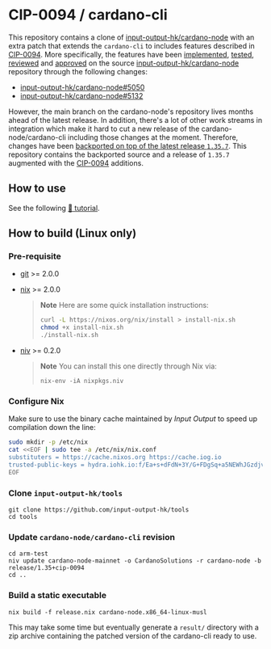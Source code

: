 # CIP-0094 / cardano-cli 

This repository contains a clone of [input-output-hk/cardano-node][] with an extra patch that extends the `cardano-cli` to includes features described in [CIP-0094][]. More specifically, the features have been <u>implemented</u>, <u>tested</u>, <u>reviewed</u> and <u>approved</u> on the source [input-output-hk/cardano-node][] repository through the following changes:

- [input-output-hk/cardano-node#5050](https://github.com/input-output-hk/cardano-node/pull/5050)
- [input-output-hk/cardano-node#5132](https://github.com/input-output-hk/cardano-node/pull/5132)

However, the main branch on the cardano-node's repository lives months ahead of the latest release. In addition, there's a lot of other work streams in integration which make it hard to cut a new release of the cardano-node/cardano-cli including those changes at the moment. Therefore, changes have been [backported on top of the latest release `1.35.7`](https://github.com/input-output-hk/cardano-node/pull/5152). This repository contains the backported source and a release of `1.35.7` augmented with the [CIP-0094][] additions.

## How to use

See the following [📘 tutorial](https://hackmd.io/@KtorZ/cip-0094-tutorial).

## How to build (Linux only)

### Pre-requisite

- [git](https://github.com/git-guides/install-git) >= 2.0.0

- [nix](https://nixos.wiki/wiki/Nix_Installation_Guide) >= 2.0.0
  > **Note**
  > Here are some quick installation instructions:
  >
  > ```bash
  > curl -L https://nixos.org/nix/install > install-nix.sh
  > chmod +x install-nix.sh
  > ./install-nix.sh
  > ```

- [niv](https://github.com/nmattia/niv) >= 0.2.0
  > **Note** 
  > You can install this one directly through Nix via:
  > 
  > ```
  > nix-env -iA nixpkgs.niv
  > ```

### Configure Nix

Make sure to use the binary cache maintained by _Input Output_ to speed up compilation down the line:

```bash
sudo mkdir -p /etc/nix
cat <<EOF | sudo tee -a /etc/nix/nix.conf
substituters = https://cache.nixos.org https://cache.iog.io
trusted-public-keys = hydra.iohk.io:f/Ea+s+dFdN+3Y/G+FDgSq+a5NEWhJGzdjvKNGv0/EQ= cache.nixos.org-1:6NCHdD59X431o0gWypbMrAURkbJ16ZPMQFGspcDShjY=
EOF
```

### Clone `input-output-hk/tools`

```
git clone https://github.com/input-output-hk/tools
cd tools
```

### Update `cardano-node/cardano-cli` revision

```
cd arm-test
niv update cardano-node-mainnet -o CardanoSolutions -r cardano-node -b release/1.35+cip-0094
cd ..
```

### Build a static executable

```
nix build -f release.nix cardano-node.x86_64-linux-musl
```

This may take some time but eventually generate a `result/` directory with a
zip archive containing the patched version of the cardano-cli ready to use.

[input-output-hk/cardano-node]: https://github.com/input-output-hk/cardano-node
[CIP-0094]: https://github.com/cardano-foundation/CIPs/pull/496
